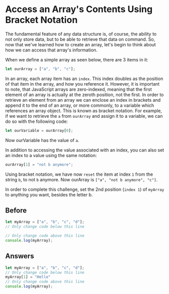 # Access an Array's Contents Using Bracket Notation
The fundamental feature of any data structure is, of course, the ability to not only store data, but to be able to retrieve that data on command. 
So, now that we've learned how to create an array, let's begin to think about how we can access that array's information.

When we define a simple array as seen below, there are 3 items in it:
```javascript
let ourArray = ["a", "b", "c"];
```
In an array, each array item has an `index`. This index doubles as the position of that item in the array, and how you reference it. 
However, it is important to note, that JavaScript arrays are zero-indexed, meaning that the first element of an array is actually at the zeroth position, not the first. 
In order to retrieve an element from an array we can enclose an index in brackets and append it to the end of an array, or more commonly, to a variable which references an array object. 
This is known as bracket notation. For example, if we want to retrieve the `a` from `ourArray` and assign it to a variable, 
we can do so with the following code:
```javascript
let ourVariable = ourArray[0];
```
Now ourVariable has the value of `a`.

In addition to accessing the value associated with an index, you can also set an index to a value using the same notation:
```javascript
ourArray[1] = "not b anymore";
```
Using bracket notation, we have now `reset` the item at index `1` from the string `b`, to not `b` anymore. 
Now ourArray is `["a", "not b anymore", "c"]`.

In order to complete this challenge, set the 2nd position (`index 1`) of `myArray` to anything you want, besides the letter b.

## Before
```javascript
let myArray = ["a", "b", "c", "d"];
// Only change code below this line

// Only change code above this line
console.log(myArray);
```
## Answers
```javascript
let myArray = ["a", "b", "c", "d"];
// Only change code below this line
myArray[1] = "Hello" 
// Only change code above this line
console.log(myArray);
```
```
